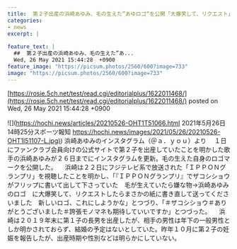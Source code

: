 ```yaml
---
title:  第２子出産の浜崎あゆみ、毛の生えた”あゆロゴ“を公開「大爆笑して、リクエスト」  
categories:
- news
excerpt: |
  
feature_text: |
  ##  第２子出産の浜崎あゆみ、毛の生えた”あ...
  Wed, 26 May 2021 15:44:28  +0900
feature_image: "https://picsum.photos/2560/600?image=733"
image: "https://picsum.photos/2560/600?image=733"
---
```


[https://rosie.5ch.net/test/read.cgi/editorialplus/1622011468/](https://rosie.5ch.net/test/read.cgi/editorialplus/1622011468/)
posted on Wed, 26 May 2021 15:44:28  +0900

<!--more-->

![](https://hochi.news/articles/20210526-OHT1T51066.html 2021年5月26日 14時25分スポーツ報知 [https://hochi.news/images/2021/05/26/20210526-OHT1I51107-L.jpg)](https://hochi.news/images/2021/05/26/20210526-OHT1I51107-L.jpg)) 浜崎あゆみのインスタグラム（＠ａ．ｙｏｕ）より 　１日にファンクラブ会員向けの公式サイトで第２子を出産していたことを明かした歌手の浜崎あゆみが２６日までにインスタグラムを更新。毛の生えた自身のロゴマークを公開した。 　浜崎は２２日にフジテレビ系で放送された「ＩＰＰＯＮグランプリ」を視聴したことを明かし、「『ＩＰＰＯＮグランプリ』でザコシショウがフリップに書いて出して下さっていた　毛が生えていたら嫌な物→浜崎あゆみのロゴ　に大爆笑して、リクエストしたらまさかの紙に書き直して送ってくださいました　新しいロゴ、これにしようかな」とつづり、「＃ザコシショウ＃ありがとうございました＃誇張モノマネも期待していいですか」とつづった。 　浜崎は２０１９年末に第１子の長男を出産したが、相手の男性は年下の一般男性としか明かされておらず、結婚の予定はないとしていた。昨年１０月に第２子の妊娠を報告したが、出産時期や性別などは明らかにしていない。

